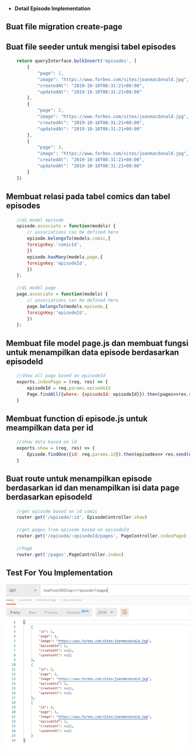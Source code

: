 - **Detail Episode Implementation**

## Buat file migration create-page

## Buat file seeder untuk mengisi tabel episodes
```javascript
    return queryInterface.bulkInsert('episodes', [
        {
            "page": 1,
            "image": "https://www.forbes.com/sites/joanmacdonald.jpg",
            "createdAt": "2019-10-10T08:31:21+00:00",
            "updatedAt": "2019-10-10T08:31:21+00:00"
        },
        {
            "page": 2,
            "image": "https://www.forbes.com/sites/joanmacdonald.jpg",
            "createdAt": "2019-10-10T08:31:21+00:00",
            "updatedAt": "2019-10-10T08:31:21+00:00"
        },
        {
            "page": 3,
            "image": "https://www.forbes.com/sites/joanmacdonald.jpg",
            "createdAt": "2019-10-10T08:31:21+00:00",
            "updatedAt": "2019-10-10T08:31:21+00:00"
        }
    ])
```

## Membuat relasi pada tabel comics dan tabel episodes
```javascript
    //di model episode
    episode.associate = function(models) {
        // associations can be defined here
        episode.belongsTo(models.comic,{
        foreignKey:'comicId',
        })
        episode.hasMany(models.page,{
        foreignKey:'episodeId',
        })
    };

    //di model page
    page.associate = function(models) {
        // associations can be defined here
        page.belongsTo(models.episode,{
        foreignKey:'episodeId',
        })
    };
```

## Membuat file model page.js dan membuat fungsi untuk menampilkan data episode berdasarkan episodeId
```javascript
    //show all page based on episodeId
    exports.indexPage = (req, res) => {
        episodeId = req.params.episodeId
        Page.findAll({where: {episodeId: episodeId}}).then(pages=>res.send(pages))
    }
```

## Membuat function di episode.js untuk meampilkan data per id
```javascript
    //show data based on id
    exports.show = (req, res) => {
        Episode.findOne({id: req.params.id}).then(episodes=> res.send(episodes))
    }
```

## Buat route untuk menampilkan episode berdasarkan id dan menampilkan isi data page berdasarkan episodeId
```javascript
    //get episode based on id comic
    router.get('/episode/:id', EpisodeController.show)

    //get pages from episode based on episodeId
    router.get('/episode/:episodeId/pages', PageController.indexPage)

    //Page
    router.get('/pages',PageController.index)
```

## Test For You Implementation
<img src="./image_git/DetailEpisode.PNG" width="800" alt="webtoon"/>
